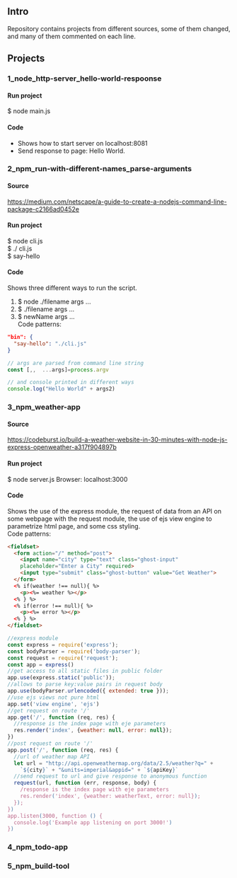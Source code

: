 ## Intro
Repository contains projects from different sources, some of them changed, and many of them commented on each line.

## Projects

### 1_node_http-server_hello-world-respoonse
#### Run project
$ node main.js
#### Code
- Shows how to start server on localhost:8081  
- Send response to page: Hello World.  

### 2_npm_run-with-different-names_parse-arguments
#### Source
https://medium.com/netscape/a-guide-to-create-a-nodejs-command-line-package-c2166ad0452e
#### Run project
$ node cli.js  
$ ./ cli.js  
$ say-hello  
#### Code
Shows three different ways to run the script.  
1. $ node ./filename args ...  
2. $ ./filename args ...  
3. $ newName args ...  
Code patterns:  
```json
"bin": {
  "say-hello": "./cli.js"
}
```
```js
// args are parsed from command line string
const [,,  ...args]=process.argv

// and console printed in different ways
console.log("Hello World" + args2)
```

### 3_npm_weather-app
#### Source
https://codeburst.io/build-a-weather-website-in-30-minutes-with-node-js-express-openweather-a317f904897b
#### Run project
$ node server.js
Browser: localhost:3000
#### Code
Shows the use of the express module, the request of data from an API on some webpage with the request module, the use of ejs view engine to parametrize html page, and some css styling.  
Code patterns:  
```html
<fieldset>
  <form action="/" method="post">
    <input name="city" type="text" class="ghost-input" 
    placeholder="Enter a City" required>
    <input type="submit" class="ghost-button" value="Get Weather">
  </form>
  <% if(weather !== null){ %>
    <p><%= weather %></p>
  <% } %>
  <% if(error !== null){ %>
    <p><%= error %></p>
  <% } %>
</fieldset>
```
```js
//express module
const express = require('express');
const bodyParser = require('body-parser');
const request = require('request');
const app = express()
//get access to all static files in public folder
app.use(express.static('public'));
//allows to parse key:value pairs in request body
app.use(bodyParser.urlencoded({ extended: true }));
//use ejs views not pure html
app.set('view engine', 'ejs')
//get request on route '/'
app.get('/', function (req, res) {
  //response is the index page with eje parameters
  res.render('index', {weather: null, error: null});
})
//post request on route '/'
app.post('/', function (req, res) {
  //url of weather map API
  let url = "http://api.openweathermap.org/data/2.5/weather?q=" +
    `${city}` + "&units=imperial&appid=" + `${apiKey}`
  //send request to url and give response to anonymous function
  request(url, function (err, response, body) {
    /response is the index page with eje parameters
    res.render('index', {weather: weatherText, error: null});
  });
})
app.listen(3000, function () {
  console.log('Example app listening on port 3000!')
})
```
### 4_npm_todo-app

### 5_npm_build-tool
